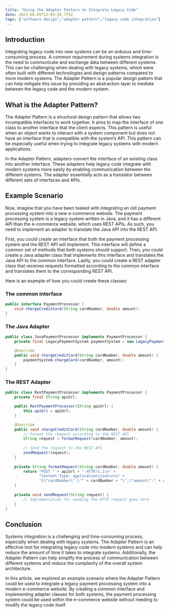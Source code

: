 ```yaml
---
title: "Using the Adapter Pattern to Integrate Legacy Code"
date: 2023-06-05T12:03:16.775Z
tags: ["software design","adapter pattern","legacy code integration"]
---
```




## Introduction

Integrating legacy code into new systems can be an arduous and time-consuming process. A common requirement during systems integration is the need to communicate and exchange data between different systems. This can be challenging when dealing with legacy systems, which were often built with different technologies and design patterns compared to more modern systems. The Adapter Pattern is a popular design pattern that can help mitigate this issue by providing an abstraction layer to mediate between the legacy code and the modern system.


## What is the Adapter Pattern?

The Adapter Pattern is a structural design pattern that allows two incompatible interfaces to work together. It aims to map the interface of one class to another interface that the client expects. This pattern is useful when an object wants to interact with a system component but does not have an interface that is compatible with the system’s API. This pattern can be especially useful when trying to integrate legacy systems with modern applications.

In the Adapter Pattern, adapters convert the interface of an existing class into another interface. These adapters help legacy code integrate with modern systems more easily by enabling communication between the different systems. The adapter essentially acts as a translator between different sets of interfaces and APIs.

## Example Scenario

Now, imagine that you have been tasked with integrating an old payment processing system into a new e-commerce website. The payment processing system is a legacy system written in Java, and it has a different API than the e-commerce website, which uses REST APIs. As such, you need to implement an adapter to translate the Java API into the REST API.

First, you could create an interface that both the payment processing system and the REST API will implement. This interface will define a common set of methods that both systems should support. Then, you could create a Java adapter class that implements this interface and translates the Java API to the common interface. Lastly, you could create a REST adapter class that receives requests formatted according to the common interface and translates them to the corresponding REST API.

Here is an example of how you could create these classes:

### The common interface

```java
public interface PaymentProcessor {
    void chargeCreditCard(String cardNumber, double amount);
}
```

### The Java Adapter

```java
public class JavaPaymentProcessor implements PaymentProcessor {
    private final LegacyPaymentSystem paymentSystem = new LegacyPaymentSystem();

    @Override
    public void chargeCreditCard(String cardNumber, double amount) {
        paymentSystem.chargeCard(cardNumber, amount);
    }
}
```

### The REST Adapter

```java
public class RestPaymentProcessor implements PaymentProcessor {
    private final String apiUrl;

    public RestPaymentProcessor(String apiUrl) {
        this.apiUrl = apiUrl;
    }

    @Override
    public void chargeCreditCard(String cardNumber, double amount) {
        // Format the request according to the REST API
        String request = formatRequest(cardNumber, amount);
        
        // Send the request to the REST API
        sendRequest(request);
    }
    
    private String formatRequest(String cardNumber, double amount) {
        return "POST " + apiUrl + " HTTP/1.1\n" +
               "Content-Type: application/json\n\n" +
               "{\"cardNumber\":\"" + cardNumber + "\",\"amount\":" + amount + "}";
    }
    
    private void sendRequest(String request) {
        // Implementation for sending the HTTP request goes here
    }
}
```

## Conclusion

Systems integration is a challenging and time-consuming process, especially when dealing with legacy systems. The Adapter Pattern is an effective tool for integrating legacy code into modern systems and can help reduce the amount of time it takes to integrate systems. Additionally, the Adapter Pattern can help simplify the process of communication between different systems and reduce the complexity of the overall system architecture.

In this article, we explored an example scenario where the Adapter Pattern could be used to integrate a legacy payment processing system into a modern e-commerce website. By creating a common interface and implementing adapter classes for both systems, the payment processing system could be used within the e-commerce website without needing to modify the legacy code itself.
